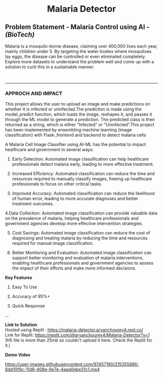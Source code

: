 <h1 align="center">Malaria Detector</h1>

## Problem Statement - Malaria Control using AI - *(BioTech)* ##
Malaria is a mosquito-borne disease, claiming over 400,000 lives each year, mainly children under 5. By targeting the water bodies where mosquitoes lay eggs, the disease can be controlled or even eliminated completely. Explore more datasets to understand the problem well and come up with a solution to curb this in a sustainable manner.

<br>
<hr>


### APPROCH AND IMPACT ###

This project allows the user to upload an image and make predictions on whether it is infected or uninfected.The prediction is made using the model_predict function, which loads the image, reshapes it, and passes it through the ML model to generate a prediction. The predicted class is then returned as a string, which is either "Infected" or "Uninfected".This project has been implemented by ensembling machine learning (image classification) with Flask ,frontend and backend to detect malaria cells

A Malaria Cell Image Classifier using AI-ML has the potential to impact healthcare and government in several ways:

1. Early Detection: Automated image classification can help healthcare professionals detect malaria early, leading to more effective treatment.

2. Increased Efficiency: Automated classification can reduce the time and resources required to manually classify images, freeing up healthcare professionals to focus on other critical tasks.

3. Improved Accuracy: Automated classification can reduce the likelihood of human error, leading to more accurate diagnoses and better treatment outcomes.

4.Data Collection: Automated image classification can provide valuable data on the prevalence of malaria, helping healthcare professionals and government agencies develop more effective intervention strategies.

5. Cost Savings: Automated image classification can reduce the cost of diagnosing and treating malaria by reducing the time and resources required for manual image classification.

6. Better Monitoring and Evaluation: Automated image classification can support better monitoring and evaluation of malaria interventions, enabling healthcare professionals and government agencies to assess the impact of their efforts and make more informed decisions.



**Key Features**

1. Easy To Use

2. Accuracy of 95%+

3. Quick Response

...


**Link to Solution**   
Hosted using Replit : https://malaria-detector.aryanchourey4.repl.co/   
Link for Replit: https://replit.com/@aryanchourey4/Malaria-Detector?v=1   
(H5 file is more than 25mb so couldn't upload it here. Check the Replit for it.)

**Demo Video** 

https://user-images.githubusercontent.com/97457190/215355886-6dd10f9c-11d8-408e-9e7e-4aea0ebe31c1.mp4

